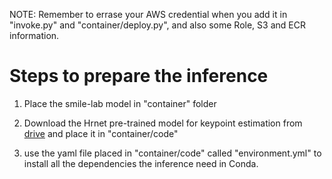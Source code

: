 NOTE: Remember to errase your AWS credential when you add it in "invoke.py" and "container/deploy.py", and also some Role, S3 and ECR information.

# Steps to prepare the inference

1. Place the smile-lab model in "container" folder

2. Download the Hrnet pre-trained model for keypoint estimation from [drive](https://drive.google.com/file/d/1f_c3uKTDQ4DR3CrwMSI8qdsTKJvKVt7p/view) and place it in "container/code"

3. use the yaml file placed in "container/code" called "environment.yml" to install all the dependencies the inference need in Conda. 